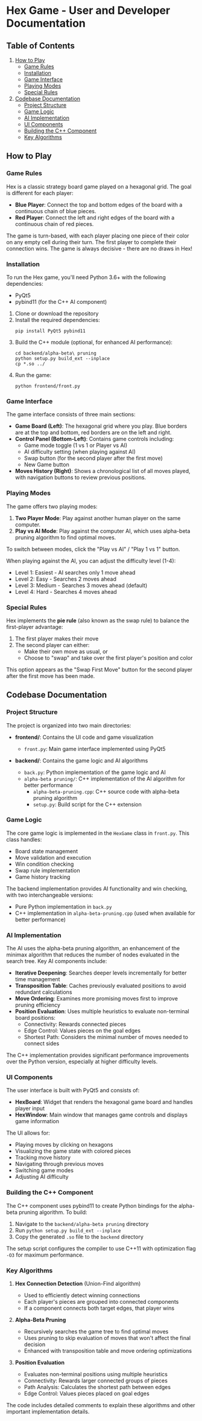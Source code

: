 # Hex Game - User and Developer Documentation

## Table of Contents
1. [How to Play](#how-to-play)
   - [Game Rules](#game-rules)
   - [Installation](#installation)
   - [Game Interface](#game-interface)
   - [Playing Modes](#playing-modes)
   - [Special Rules](#special-rules)
2. [Codebase Documentation](#codebase-documentation)
   - [Project Structure](#project-structure)
   - [Game Logic](#game-logic)
   - [AI Implementation](#ai-implementation)
   - [UI Components](#ui-components)
   - [Building the C++ Component](#building-the-c-component)
   - [Key Algorithms](#key-algorithms)

## How to Play

### Game Rules

Hex is a classic strategy board game played on a hexagonal grid. The goal is different for each player:

- **Blue Player**: Connect the top and bottom edges of the board with a continuous chain of blue pieces.
- **Red Player**: Connect the left and right edges of the board with a continuous chain of red pieces.

The game is turn-based, with each player placing one piece of their color on any empty cell during their turn. The first player to complete their connection wins. The game is always decisive - there are no draws in Hex!

### Installation

To run the Hex game, you'll need Python 3.6+ with the following dependencies:
- PyQt5
- pybind11 (for the C++ AI component)

1. Clone or download the repository
2. Install the required dependencies:
   ```
   pip install PyQt5 pybind11
   ```
3. Build the C++ module (optional, for enhanced AI performance):
   ```
   cd backend/alpha-beta\ pruning
   python setup.py build_ext --inplace
   cp *.so ../ 
   ```
4. Run the game:
   ```
   python frontend/front.py
   ```

### Game Interface

The game interface consists of three main sections:

- **Game Board (Left)**: The hexagonal grid where you play. Blue borders are at the top and bottom, red borders are on the left and right.
- **Control Panel (Bottom-Left)**: Contains game controls including:
  - Game mode toggle (1 vs 1 or Player vs AI)
  - AI difficulty setting (when playing against AI)
  - Swap button (for the second player after the first move)
  - New Game button
- **Moves History (Right)**: Shows a chronological list of all moves played, with navigation buttons to review previous positions.

### Playing Modes

The game offers two playing modes:

1. **Two Player Mode**: Play against another human player on the same computer.
2. **Play vs AI Mode**: Play against the computer AI, which uses alpha-beta pruning algorithm to find optimal moves.

To switch between modes, click the "Play vs AI" / "Play 1 vs 1" button.

When playing against the AI, you can adjust the difficulty level (1-4):
- Level 1: Easiest - AI searches only 1 move ahead
- Level 2: Easy - Searches 2 moves ahead
- Level 3: Medium - Searches 3 moves ahead (default)
- Level 4: Hard - Searches 4 moves ahead

### Special Rules

Hex implements the **pie rule** (also known as the swap rule) to balance the first-player advantage:
1. The first player makes their move
2. The second player can either:
   - Make their own move as usual, or
   - Choose to "swap" and take over the first player's position and color

This option appears as the "Swap First Move" button for the second player after the first move has been made.

## Codebase Documentation

### Project Structure

The project is organized into two main directories:

- **frontend/**: Contains the UI code and game visualization
  - `front.py`: Main game interface implemented using PyQt5
  
- **backend/**: Contains the game logic and AI algorithms
  - `back.py`: Python implementation of the game logic and AI
  - `alpha-beta pruning/`: C++ implementation of the AI algorithm for better performance
    - `alpha-beta-pruning.cpp`: C++ source code with alpha-beta pruning algorithm
    - `setup.py`: Build script for the C++ extension

### Game Logic

The core game logic is implemented in the `HexGame` class in `front.py`. This class handles:

- Board state management
- Move validation and execution
- Win condition checking
- Swap rule implementation
- Game history tracking

The backend implementation provides AI functionality and win checking, with two interchangeable versions:
- Pure Python implementation in `back.py`
- C++ implementation in `alpha-beta-pruning.cpp` (used when available for better performance)

### AI Implementation

The AI uses the alpha-beta pruning algorithm, an enhancement of the minimax algorithm that reduces the number of nodes evaluated in the search tree. Key AI components include:

- **Iterative Deepening**: Searches deeper levels incrementally for better time management
- **Transposition Table**: Caches previously evaluated positions to avoid redundant calculations
- **Move Ordering**: Examines more promising moves first to improve pruning efficiency
- **Position Evaluation**: Uses multiple heuristics to evaluate non-terminal board positions:
  - Connectivity: Rewards connected pieces
  - Edge Control: Values pieces on the goal edges
  - Shortest Path: Considers the minimal number of moves needed to connect sides

The C++ implementation provides significant performance improvements over the Python version, especially at higher difficulty levels.

### UI Components

The user interface is built with PyQt5 and consists of:

- **HexBoard**: Widget that renders the hexagonal game board and handles player input
- **HexWindow**: Main window that manages game controls and displays game information

The UI allows for:
- Playing moves by clicking on hexagons
- Visualizing the game state with colored pieces
- Tracking move history
- Navigating through previous moves
- Switching game modes
- Adjusting AI difficulty

### Building the C++ Component

The C++ component uses pybind11 to create Python bindings for the alpha-beta pruning algorithm. To build:

1. Navigate to the `backend/alpha-beta pruning` directory
2. Run `python setup.py build_ext --inplace`
3. Copy the generated `.so` file to the `backend` directory

The setup script configures the compiler to use C++11 with optimization flag `-O3` for maximum performance.

### Key Algorithms

1. **Hex Connection Detection** (Union-Find algorithm)
   - Used to efficiently detect winning connections
   - Each player's pieces are grouped into connected components
   - If a component connects both target edges, that player wins

2. **Alpha-Beta Pruning**
   - Recursively searches the game tree to find optimal moves
   - Uses pruning to skip evaluation of moves that won't affect the final decision
   - Enhanced with transposition table and move ordering optimizations

3. **Position Evaluation**
   - Evaluates non-terminal positions using multiple heuristics
   - Connectivity: Rewards larger connected groups of pieces
   - Path Analysis: Calculates the shortest path between edges
   - Edge Control: Values pieces placed on goal edges

The code includes detailed comments to explain these algorithms and other important implementation details.
